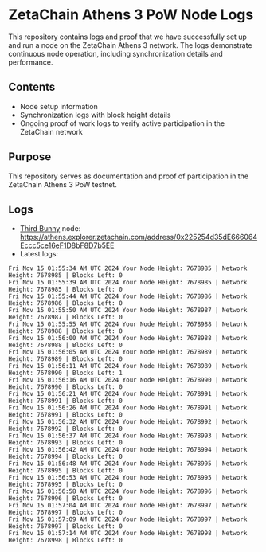 # ZetaChain Athens 3 PoW Node Logs
This repository contains logs and proof that we have successfully set up and run a node on the ZetaChain Athens 3 network. The logs demonstrate continuous node operation, including synchronization details and performance.

## Contents
- Node setup information
- Synchronization logs with block height details
- Ongoing proof of work logs to verify active participation in the ZetaChain network

## Purpose
This repository serves as documentation and proof of participation in the ZetaChain Athens 3 PoW testnet.

## Logs

- [Third Bunny](https://thirdbunny.xyz/) node: https://athens.explorer.zetachain.com/address/0x225254d35dE666064Eccc5ce16eF1D8bF8D7b5EE
- Latest logs:
```
Fri Nov 15 01:55:34 AM UTC 2024 Your Node Height: 7678985 | Network Height: 7678985 | Blocks Left: 0
Fri Nov 15 01:55:39 AM UTC 2024 Your Node Height: 7678985 | Network Height: 7678985 | Blocks Left: 0
Fri Nov 15 01:55:44 AM UTC 2024 Your Node Height: 7678986 | Network Height: 7678986 | Blocks Left: 0
Fri Nov 15 01:55:50 AM UTC 2024 Your Node Height: 7678987 | Network Height: 7678987 | Blocks Left: 0
Fri Nov 15 01:55:55 AM UTC 2024 Your Node Height: 7678988 | Network Height: 7678988 | Blocks Left: 0
Fri Nov 15 01:56:00 AM UTC 2024 Your Node Height: 7678988 | Network Height: 7678988 | Blocks Left: 0
Fri Nov 15 01:56:05 AM UTC 2024 Your Node Height: 7678989 | Network Height: 7678989 | Blocks Left: 0
Fri Nov 15 01:56:11 AM UTC 2024 Your Node Height: 7678989 | Network Height: 7678990 | Blocks Left: 1
Fri Nov 15 01:56:16 AM UTC 2024 Your Node Height: 7678990 | Network Height: 7678990 | Blocks Left: 0
Fri Nov 15 01:56:21 AM UTC 2024 Your Node Height: 7678991 | Network Height: 7678991 | Blocks Left: 0
Fri Nov 15 01:56:26 AM UTC 2024 Your Node Height: 7678991 | Network Height: 7678991 | Blocks Left: 0
Fri Nov 15 01:56:32 AM UTC 2024 Your Node Height: 7678992 | Network Height: 7678992 | Blocks Left: 0
Fri Nov 15 01:56:37 AM UTC 2024 Your Node Height: 7678993 | Network Height: 7678993 | Blocks Left: 0
Fri Nov 15 01:56:42 AM UTC 2024 Your Node Height: 7678994 | Network Height: 7678994 | Blocks Left: 0
Fri Nov 15 01:56:48 AM UTC 2024 Your Node Height: 7678995 | Network Height: 7678995 | Blocks Left: 0
Fri Nov 15 01:56:53 AM UTC 2024 Your Node Height: 7678995 | Network Height: 7678995 | Blocks Left: 0
Fri Nov 15 01:56:58 AM UTC 2024 Your Node Height: 7678996 | Network Height: 7678996 | Blocks Left: 0
Fri Nov 15 01:57:04 AM UTC 2024 Your Node Height: 7678997 | Network Height: 7678997 | Blocks Left: 0
Fri Nov 15 01:57:09 AM UTC 2024 Your Node Height: 7678997 | Network Height: 7678997 | Blocks Left: 0
Fri Nov 15 01:57:14 AM UTC 2024 Your Node Height: 7678998 | Network Height: 7678998 | Blocks Left: 0
```
